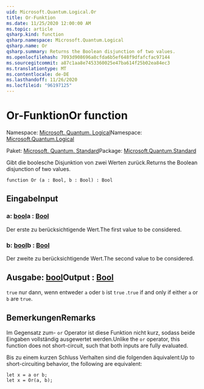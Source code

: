 ```yaml
---
uid: Microsoft.Quantum.Logical.Or
title: Or-Funktion
ms.date: 11/25/2020 12:00:00 AM
ms.topic: article
qsharp.kind: function
qsharp.namespace: Microsoft.Quantum.Logical
qsharp.name: Or
qsharp.summary: Returns the Boolean disjunction of two values.
ms.openlocfilehash: 7093d908696a8cfda6b5ef648f9dfafcfac97144
ms.sourcegitcommit: a87c1aa8e7453360025e47ba614f25b02ea84ec3
ms.translationtype: MT
ms.contentlocale: de-DE
ms.lasthandoff: 11/26/2020
ms.locfileid: "96197125"
---
```

# <a name="or-function"></a><span data-ttu-id="4cb9e-102">Or-Funktion</span><span class="sxs-lookup"><span data-stu-id="4cb9e-102">Or function</span></span>

<span data-ttu-id="4cb9e-103">Namespace: [Microsoft. Quantum. Logical](xref:Microsoft.Quantum.Logical)</span><span class="sxs-lookup"><span data-stu-id="4cb9e-103">Namespace: [Microsoft.Quantum.Logical](xref:Microsoft.Quantum.Logical)</span></span>

<span data-ttu-id="4cb9e-104">Paket: [Microsoft. Quantum. Standard](https://nuget.org/packages/Microsoft.Quantum.Standard)</span><span class="sxs-lookup"><span data-stu-id="4cb9e-104">Package: [Microsoft.Quantum.Standard](https://nuget.org/packages/Microsoft.Quantum.Standard)</span></span>


<span data-ttu-id="4cb9e-105">Gibt die boolesche Disjunktion von zwei Werten zurück.</span><span class="sxs-lookup"><span data-stu-id="4cb9e-105">Returns the Boolean disjunction of two values.</span></span>

```qsharp
function Or (a : Bool, b : Bool) : Bool
```


## <a name="input"></a><span data-ttu-id="4cb9e-106">Eingabe</span><span class="sxs-lookup"><span data-stu-id="4cb9e-106">Input</span></span>

### <a name="a--bool"></a><span data-ttu-id="4cb9e-107">a: [bool](xref:microsoft.quantum.lang-ref.bool)</span><span class="sxs-lookup"><span data-stu-id="4cb9e-107">a : [Bool](xref:microsoft.quantum.lang-ref.bool)</span></span>

<span data-ttu-id="4cb9e-108">Der erste zu berücksichtigende Wert.</span><span class="sxs-lookup"><span data-stu-id="4cb9e-108">The first value to be considered.</span></span>


### <a name="b--bool"></a><span data-ttu-id="4cb9e-109">b: [bool](xref:microsoft.quantum.lang-ref.bool)</span><span class="sxs-lookup"><span data-stu-id="4cb9e-109">b : [Bool](xref:microsoft.quantum.lang-ref.bool)</span></span>

<span data-ttu-id="4cb9e-110">Der zweite zu berücksichtigende Wert.</span><span class="sxs-lookup"><span data-stu-id="4cb9e-110">The second value to be considered.</span></span>



## <a name="output--bool"></a><span data-ttu-id="4cb9e-111">Ausgabe: [bool](xref:microsoft.quantum.lang-ref.bool)</span><span class="sxs-lookup"><span data-stu-id="4cb9e-111">Output : [Bool](xref:microsoft.quantum.lang-ref.bool)</span></span>

<span data-ttu-id="4cb9e-112">`true` nur dann, wenn entweder `a` oder `b` ist `true` .</span><span class="sxs-lookup"><span data-stu-id="4cb9e-112">`true` if and only if either `a` or `b` are `true`.</span></span>

## <a name="remarks"></a><span data-ttu-id="4cb9e-113">Bemerkungen</span><span class="sxs-lookup"><span data-stu-id="4cb9e-113">Remarks</span></span>

<span data-ttu-id="4cb9e-114">Im Gegensatz zum- `or` Operator ist diese Funktion nicht kurz, sodass beide Eingaben vollständig ausgewertet werden.</span><span class="sxs-lookup"><span data-stu-id="4cb9e-114">Unlike the `or` operator, this function does not short-circuit, such that both inputs are fully evaluated.</span></span>

<span data-ttu-id="4cb9e-115">Bis zu einem kurzen Schluss Verhalten sind die folgenden äquivalent:</span><span class="sxs-lookup"><span data-stu-id="4cb9e-115">Up to short-circuiting behavior, the following are equivalent:</span></span>

```Q#
let x = a or b;
let x = Or(a, b);
```
